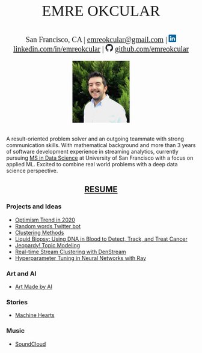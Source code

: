 <p style="text-align: center;font-size:40px;font-family:Times">EMRE OKCULAR</p>

<p style="text-align: center;font-size:20px;font-family:Times">San Francisco, CA | <a href="mailto:emreokcular@gmail.com">emreokcular@gmail.com</a> | <img src="linkedin.jpg" width="20" height="20" alt="linkedin"> <a href="https://www.linkedin.com/in/emreokcular">linkedin.com/in/emreokcular</a> | <img src="github.png" width="20" height="20" alt="github"> <a href="https://www.github.com/emreokcular">github.com/emreokcular</a> </p>  

<center><img src="/resources/emre_kare.jpg" width="30%" and height="30%"></center>
<br style="line-height: 5px"/>
<!---Emre Okcular Personal Website
=======--->

A result-oriented problem solver and an outgoing teammate with strong communication skills. With mathematical background and more than 3 years of software development experience in streaming analytics, currently pursuing [MS in Data Science](https://www.usfca.edu/arts-sciences/graduate-programs/data-science) at University of San Francisco with a focus on applied ML. Excited to combine real world problems with a deep data science perspective. 

<h2 align="center" style="border-bottom: none" ><a href="/resources/Emre_Okcular-Resume.pdf">RESUME</a></h2>

### Projects and Ideas
* [Optimism Trend in 2020](/projects/2020.md)
* [Random words Twitter bot](/projects/kelimebot.md)
* [Clustering Methods](https://github.com/emreokcular/clustering-methods)
* [Liquid Biopsy: Using DNA in Blood to Detect, Track, and Treat Cancer](https://github.com/emreokcular/cancer-detection)
* [Jeopardy! Topic Modeling](https://github.com/emreokcular/jeopardy-topic-modeling)
* [Real-time Stream Clustering with DenStream](https://github.com/emreokcular)
* [Hyperparameter Tuning in Neural Networks with Ray](https://github.com/emreokcular)
<!---* [Deploying and serving NN models with Ray](https://github.com/emreokcular)-->

### Art and AI
* [Art Made by AI]()

### Stories
* [Machine Hearts](/stories/machine_hearts.md)

### Music
* [SoundCloud](https://soundcloud.com/emreokcular)